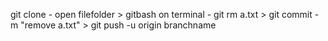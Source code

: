 git clone -
open filefolder > gitbash
on terminal - git rm a.txt > git commit -m "remove a.txt" > git push -u origin branchname
